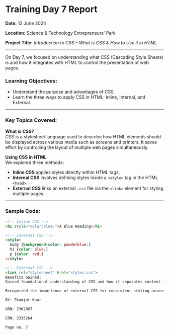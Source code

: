 # Training Day 7 Report  
**Date:** 12 June 2024  

**Location:** Science & Technology Entrepreneurs' Park  

**Project Title:** *Introduction to CSS – What is CSS & How to Use it in HTML*

---

On Day 7, we focused on understanding what CSS (Cascading Style Sheets) is and how it integrates with HTML to control the presentation of web pages.

### Learning Objectives:  
- Understand the purpose and advantages of CSS.  
- Learn the three ways to apply CSS in HTML: Inline, Internal, and External.  

---

### Key Topics Covered:

**What is CSS?**  
CSS is a stylesheet language used to describe how HTML elements should be displayed across various media such as screens and printers. It saves effort by controlling the layout of multiple web pages simultaneously.

**Using CSS in HTML**  
We explored three methods:  
- **Inline CSS** applies styles directly within HTML tags.  
- **Internal CSS** involves defining styles inside a `<style>` tag in the HTML `<head>`.  
- **External CSS** links an external `.css` file via the `<link>` element for styling multiple pages.

---

### Sample Code:  

```html
<!-- Inline CSS -->
<h1 style="color:blue;">A Blue Heading</h1>

<!-- Internal CSS -->
<style>
  body {background-color: powderblue;}
  h1 {color: blue;}
  p {color: red;}
</style>

<!-- External CSS -->
<link rel="stylesheet" href="styles.css">
Benefits Gained:
Gained foundational understanding of CSS and how it separates content from design.

Recognized the importance of external CSS for consistent styling across websites.

BY: Ekamjot Kaur

URN: 2302867

CRN: 2315264

Page no. 7